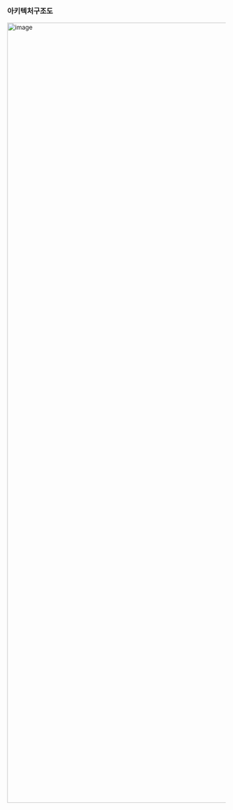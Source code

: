
### 아키텍처구조도

<img width="1800" alt="image" src="https://github.com/user-attachments/assets/4409a4e3-3fab-43d1-a7db-364ed4894451" />
